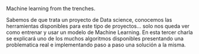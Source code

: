 Machine learning from the trenches.

Sabemos de que trata un proyecto de Data science, conocemos las herramientas disponibles para este tipo de proyectos... solo nos queda ver como entrenar y usar un modelo de Machine Learning. En esta tercer charla se explicará uno de los muchos algoritmos disponibles presentando una problematica real e implementando paso a paso una solución a la misma.

